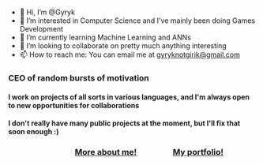- 👋 Hi, I’m @Gyryk
- 👀 I’m interested in Computer Science and I've mainly been doing Games Development
- 🌱 I’m currently learning Machine Learning and ANNs
- 💞️ I’m looking to collaborate on pretty much anything interesting
- 📫 How to reach me: You can email me at gyryknotgirik@gmail.com

### CEO of random bursts of motivation
#### I work on projects of all sorts in various languages, and I'm always open to new opportunities for collaborations
#### I don't really have many public projects at the moment, but I'll fix that soon enough :)

### &emsp;&emsp;&emsp;&emsp;&emsp;&emsp;&emsp;&emsp; [More about me!](https://gyryk.github.io/me) &emsp;&emsp;&emsp;&emsp; [My portfolio!](https://gyryk.github.io/projects)
